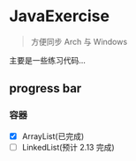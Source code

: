 # JavaExercise
> 方便同步 Arch 与 Windows 

主要是一些练习代码...

## progress bar

### 容器
- [X] ArrayList(已完成)
- [ ] LinkedList(预计 2.13 完成)